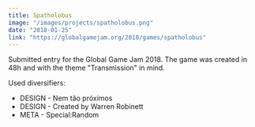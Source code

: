 ```yaml
---
title: Spatholobus
image: "/images/projects/spatholobus.png"
date: "2018-01-25"
link: "https://globalgamejam.org/2018/games/spatholobus"
---
```


Submitted entry for the Global Game Jam 2018. The game was created in 48h and with the theme "Transmission" in mind.

Used diversifiers:
 * DESIGN - Nem tão próximos
 * DESIGN - Created by Warren Robinett
 * META - Special:Random
